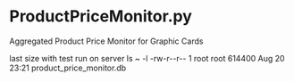 # ProductPriceMonitor.py
Aggregated Product Price Monitor for Graphic Cards


last size with test run on server
ls ~ -l
-rw-r--r-- 1 root root 614400 Aug 20 23:21 product_price_monitor.db

